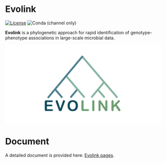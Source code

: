 # Evolink

[![License](https://img.shields.io/badge/License-BSD%203--Clause-blue.svg)](https://opensource.org/licenses/BSD-3-Clause)
![Conda (channel only)](https://img.shields.io/conda/vn/bioconda/evolink)

**Evolink** is a phylogenetic approach for rapid identification of genotype-phenotype associations in large-scale microbial data.

![Evolink](img/Logo.jpg)


# Document

A detailed document is provided here: [Evolink pages](https://nlm-irp-jianglab.github.io/Evolink).
